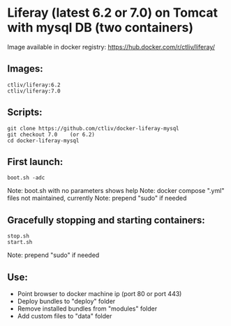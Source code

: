 Liferay (latest 6.2 or 7.0) on Tomcat with mysql DB (two containers)
====================================================================

Image available in docker registry: https://hub.docker.com/r/ctliv/liferay/

## Images:

```
ctliv/liferay:6.2
ctliv/liferay:7.0
```

## Scripts:

```
git clone https://github.com/ctliv/docker-liferay-mysql
git checkout 7.0    (or 6.2)
cd docker-liferay-mysql
```

## First launch:

```
boot.sh -adc
```

Note: boot.sh with no parameters shows help
Note: docker compose ".yml" files not maintained, currently
Note: prepend "sudo" if needed

## Gracefully stopping and starting containers:

```
stop.sh
start.sh
```

Note: prepend "sudo" if needed

## Use:

- Point browser to docker machine ip (port 80 or port 443)
- Deploy bundles to "deploy" folder
- Remove installed bundles from "modules" folder
- Add custom files to "data" folder

